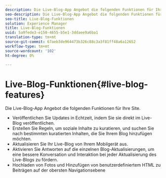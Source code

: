 ```yaml
---
description: Die Live-Blog-App Angebot die folgenden Funktionen für Ihre Site.
seo-description: Die Live-Blog-App Angebot die folgenden Funktionen für Ihre Site.
seo-title: Live-Blog-Funktionen
solution: Experience Manager
title: Live-Blog-Funktionen
uuid: 5a9fede3-e150-4655-b5e1-3ddaee9a6ba1
translation-type: tm+mt
source-git-commit: 67aeb3de964473b326c88c3a3f81ff48a6a12652
workflow-type: tm+mt
source-wordcount: '102'
ht-degree: 0%

---
```



# Live-Blog-Funktionen{#live-blog-features}

Die Live-Blog-App Angebot die folgenden Funktionen für Ihre Site.



* Veröffentlichen Sie Updates in Echtzeit, indem Sie sie direkt im Live-Blog veröffentlichen.
* Erstellen Sie Regeln, um soziale Inhalte zu kuratieren, und suchen Sie nach bestimmten kuratierten Inhalten, die Sie Ihrem Blog hinzufügen möchten.
* Aktualisieren Sie Ihr Live-Blog von Ihrem Mobilgerät aus.
* Aktivieren Sie Antworten auf die einzelnen Blog-Aktualisierungen, um eine bessere Konversation und Interaktion bei jeder Aktualisierung des Live-Blogs zu fördern.
* Hochladen von Fotos und Hinzufügen von benutzerdefiniertem HTML zu Beiträgen auf der obersten Navigationsebene

